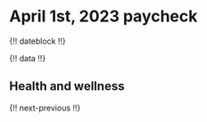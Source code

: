 # April 1st, 2023 paycheck

{!! dateblock !!}

{!! data !!}

## Health and wellness


{!! next-previous !!}
